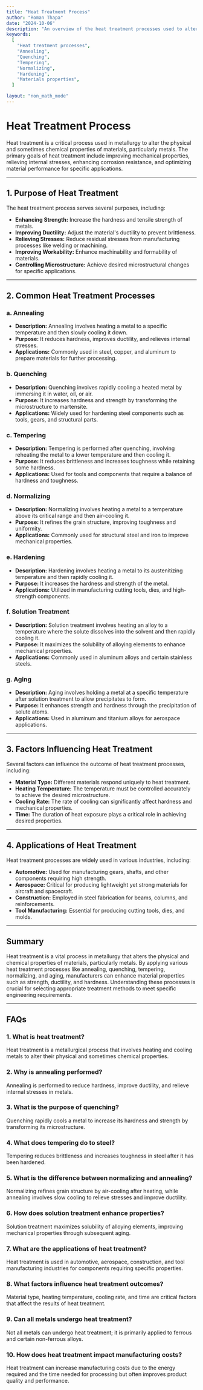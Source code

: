 ```yaml
---
title: "Heat Treatment Process"
author: "Roman Thapa"
date: "2024-10-06"
description: "An overview of the heat treatment processes used to alter the physical and chemical properties of materials."
keywords:
  [
    "Heat treatment processes",
    "Annealing",
    "Quenching",
    "Tempering",
    "Normalizing",
    "Hardening",
    "Materials properties",
  ]

layout: "non_math_mode"
---
```


# Heat Treatment Process

Heat treatment is a critical process used in metallurgy to alter the physical and sometimes chemical properties of materials, particularly metals. The primary goals of heat treatment include improving mechanical properties, relieving internal stresses, enhancing corrosion resistance, and optimizing material performance for specific applications.

---

## 1. Purpose of Heat Treatment

The heat treatment process serves several purposes, including:

- **Enhancing Strength:** Increase the hardness and tensile strength of metals.
- **Improving Ductility:** Adjust the material's ductility to prevent brittleness.
- **Relieving Stresses:** Reduce residual stresses from manufacturing processes like welding or machining.
- **Improving Workability:** Enhance machinability and formability of materials.
- **Controlling Microstructure:** Achieve desired microstructural changes for specific applications.

---

## 2. Common Heat Treatment Processes

### a. Annealing

- **Description:** Annealing involves heating a metal to a specific temperature and then slowly cooling it down.
- **Purpose:** It reduces hardness, improves ductility, and relieves internal stresses.
- **Applications:** Commonly used in steel, copper, and aluminum to prepare materials for further processing.

### b. Quenching

- **Description:** Quenching involves rapidly cooling a heated metal by immersing it in water, oil, or air.
- **Purpose:** It increases hardness and strength by transforming the microstructure to martensite.
- **Applications:** Widely used for hardening steel components such as tools, gears, and structural parts.

### c. Tempering

- **Description:** Tempering is performed after quenching, involving reheating the metal to a lower temperature and then cooling it.
- **Purpose:** It reduces brittleness and increases toughness while retaining some hardness.
- **Applications:** Used for tools and components that require a balance of hardness and toughness.

### d. Normalizing

- **Description:** Normalizing involves heating a metal to a temperature above its critical range and then air-cooling it.
- **Purpose:** It refines the grain structure, improving toughness and uniformity.
- **Applications:** Commonly used for structural steel and iron to improve mechanical properties.

### e. Hardening

- **Description:** Hardening involves heating a metal to its austenitizing temperature and then rapidly cooling it.
- **Purpose:** It increases the hardness and strength of the metal.
- **Applications:** Utilized in manufacturing cutting tools, dies, and high-strength components.

### f. Solution Treatment

- **Description:** Solution treatment involves heating an alloy to a temperature where the solute dissolves into the solvent and then rapidly cooling it.
- **Purpose:** It maximizes the solubility of alloying elements to enhance mechanical properties.
- **Applications:** Commonly used in aluminum alloys and certain stainless steels.

### g. Aging

- **Description:** Aging involves holding a metal at a specific temperature after solution treatment to allow precipitates to form.
- **Purpose:** It enhances strength and hardness through the precipitation of solute atoms.
- **Applications:** Used in aluminum and titanium alloys for aerospace applications.

---

## 3. Factors Influencing Heat Treatment

Several factors can influence the outcome of heat treatment processes, including:

- **Material Type:** Different materials respond uniquely to heat treatment.
- **Heating Temperature:** The temperature must be controlled accurately to achieve the desired microstructure.
- **Cooling Rate:** The rate of cooling can significantly affect hardness and mechanical properties.
- **Time:** The duration of heat exposure plays a critical role in achieving desired properties.

---

## 4. Applications of Heat Treatment

Heat treatment processes are widely used in various industries, including:

- **Automotive:** Used for manufacturing gears, shafts, and other components requiring high strength.
- **Aerospace:** Critical for producing lightweight yet strong materials for aircraft and spacecraft.
- **Construction:** Employed in steel fabrication for beams, columns, and reinforcements.
- **Tool Manufacturing:** Essential for producing cutting tools, dies, and molds.

---

## Summary

Heat treatment is a vital process in metallurgy that alters the physical and chemical properties of materials, particularly metals. By applying various heat treatment processes like annealing, quenching, tempering, normalizing, and aging, manufacturers can enhance material properties such as strength, ductility, and hardness. Understanding these processes is crucial for selecting appropriate treatment methods to meet specific engineering requirements.

---

## FAQs

### 1. What is heat treatment?

Heat treatment is a metallurgical process that involves heating and cooling metals to alter their physical and sometimes chemical properties.

### 2. Why is annealing performed?

Annealing is performed to reduce hardness, improve ductility, and relieve internal stresses in metals.

### 3. What is the purpose of quenching?

Quenching rapidly cools a metal to increase its hardness and strength by transforming its microstructure.

### 4. What does tempering do to steel?

Tempering reduces brittleness and increases toughness in steel after it has been hardened.

### 5. What is the difference between normalizing and annealing?

Normalizing refines grain structure by air-cooling after heating, while annealing involves slow cooling to relieve stresses and improve ductility.

### 6. How does solution treatment enhance properties?

Solution treatment maximizes solubility of alloying elements, improving mechanical properties through subsequent aging.

### 7. What are the applications of heat treatment?

Heat treatment is used in automotive, aerospace, construction, and tool manufacturing industries for components requiring specific properties.

### 8. What factors influence heat treatment outcomes?

Material type, heating temperature, cooling rate, and time are critical factors that affect the results of heat treatment.

### 9. Can all metals undergo heat treatment?

Not all metals can undergo heat treatment; it is primarily applied to ferrous and certain non-ferrous alloys.

### 10. How does heat treatment impact manufacturing costs?

Heat treatment can increase manufacturing costs due to the energy required and the time needed for processing but often improves product quality and performance.
